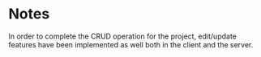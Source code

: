 # Notes
In order to complete the CRUD operation for the project, edit/update features have been implemented as well both in the client and the server.